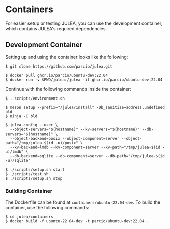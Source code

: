 # Containers

For easier setup or testing JULEA, you can use the development container, which contains JULEA's required dependencies.

## Development Container

Setting up and using the container looks like the following:

```console
$ git clone https://github.com/parcio/julea.git

$ docker pull ghcr.io/parcio/ubuntu-dev:22.04
$ docker run -v $PWD/julea:/julea -it ghcr.io/parcio/ubuntu-dev:22.04
```

Continue with the following commands inside the container:

```console
$ . scripts/environment.sh

$ meson setup --prefix="/julea/install" -Db_sanitize=address,undefined bld
$ ninja -C bld

$ julea-config --user \
  --object-servers="$(hostname)" --kv-servers="$(hostname)" --db-servers="$(hostname)" \
  --object-backend=posix --object-component=server --object-path="/tmp/julea-$(id -u)/posix" \
  --kv-backend=lmdb --kv-component=server --kv-path="/tmp/julea-$(id -u)/lmdb" \
  --db-backend=sqlite --db-component=server --db-path="/tmp/julea-$(id -u)/sqlite"

$ ./scripts/setup.sh start
$ ./scripts/test.sh
$ ./scripts/setup.sh stop
```

### Building Container

The Dockerfile can be found at `containers/ubuntu-22.04-dev`.
To build the container, use the following commands:

```console
$ cd julea/containers
$ docker build -f ubuntu-22.04-dev -t parcio/ubuntu-dev:22.04 .
```
